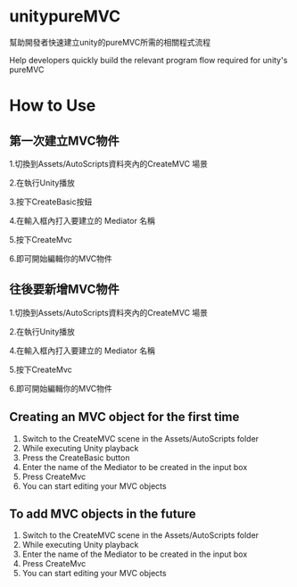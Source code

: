 # unitypureMVC

幫助開發者快速建立unity的pureMVC所需的相關程式流程

Help developers quickly build the relevant program flow required for unity's pureMVC

# How to Use 



## 第一次建立MVC物件

1.切換到Assets/AutoScripts資料夾內的CreateMVC  場景

2.在執行Unity播放

3.按下CreateBasic按鈕

4.在輸入框內打入要建立的 Mediator 名稱

5.按下CreateMvc

6.即可開始編輯你的MVC物件

## 往後要新增MVC物件

1.切換到Assets/AutoScripts資料夾內的CreateMVC  場景

2.在執行Unity播放

4.在輸入框內打入要建立的 Mediator 名稱

5.按下CreateMvc

6.即可開始編輯你的MVC物件

## Creating an MVC object for the first time
1. Switch to the CreateMVC scene in the Assets/AutoScripts folder
2. While executing Unity playback
3. Press the CreateBasic button
4. Enter the name of the Mediator to be created in the input box
5. Press CreateMvc
6. You can start editing your MVC objects
## To add MVC objects in the future
1. Switch to the CreateMVC scene in the Assets/AutoScripts folder
2. While executing Unity playback
4. Enter the name of the Mediator to be created in the input box
5. Press CreateMvc
6. You can start editing your MVC objects
